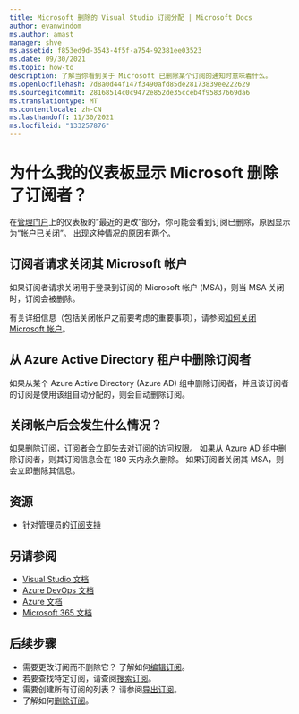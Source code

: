 ```yaml
---
title: Microsoft 删除的 Visual Studio 订阅分配 | Microsoft Docs
author: evanwindom
ms.author: amast
manager: shve
ms.assetid: f853ed9d-3543-4f5f-a754-92381ee03523
ms.date: 09/30/2021
ms.topic: how-to
description: 了解当你看到关于 Microsoft 已删除某个订阅的通知时意味着什么。
ms.openlocfilehash: 7d8a0d44f147f3490afd85de28173839ee222629
ms.sourcegitcommit: 28168514c0c9472e852de35cceb4f95837669da6
ms.translationtype: MT
ms.contentlocale: zh-CN
ms.lasthandoff: 11/30/2021
ms.locfileid: "133257876"
---
```

# <a name="why-does-my-dashboard-shows-microsoft-removed-a-subscriber"></a>为什么我的仪表板显示 Microsoft 删除了订阅者？ 
在[管理门户](https://manage.visualstudio.com)上的仪表板的“最近的更改”部分，你可能会看到订阅已删除，原因显示为“帐户已关闭”。  出现这种情况的原因有两个。  

## <a name="subscribers-request-closure-of-their-microsoft-accounts"></a>订阅者请求关闭其 Microsoft 帐户
如果订阅者请求关闭用于登录到订阅的 Microsoft 帐户 (MSA)，则当 MSA 关闭时，订阅会被删除。  

有关详细信息（包括关闭帐户之前要考虑的重要事项），请参阅[如何关闭 Microsoft 帐户](https://support.microsoft.com/account-billing/how-to-close-your-microsoft-account-c1b2d13f-4de6-6e1b-4a31-d9d668849979)。

## <a name="subscribers-are-removed-from-azure-active-directory-tenant"></a>从 Azure Active Directory 租户中删除订阅者
如果从某个 Azure Active Directory (Azure AD) 组中删除订阅者，并且该订阅者的订阅是使用该组自动分配的，则会自动删除订阅。  

## <a name="what-happens-when-the-account-is-closed"></a>关闭帐户后会发生什么情况？
如果删除订阅，订阅者会立即失去对订阅的访问权限。  如果从 Azure AD 组中删除订阅者，则其订阅信息会在 180 天内永久删除。  如果订阅者关闭其 MSA，则会立即删除其信息。  

## <a name="resources"></a>资源
- 针对管理员的[订阅支持](https://aka.ms/vsadminhelp)

## <a name="see-also"></a>另请参阅
- [Visual Studio 文档](/visualstudio/)
- [Azure DevOps 文档](/azure/devops/)
- [Azure 文档](/azure/)
- [Microsoft 365 文档](/microsoft-365/)

## <a name="next-steps"></a>后续步骤
- 需要更改订阅而不删除它？  了解如何[编辑订阅](edit-license.md)。
- 若要查找特定订阅，请查阅[搜索订阅](search-license.md)。
- 需要创建所有订阅的列表？  请参阅[导出订阅](exporting-subscriptions.md)。
- 了解如何[删除订阅](delete-license.md)。 

